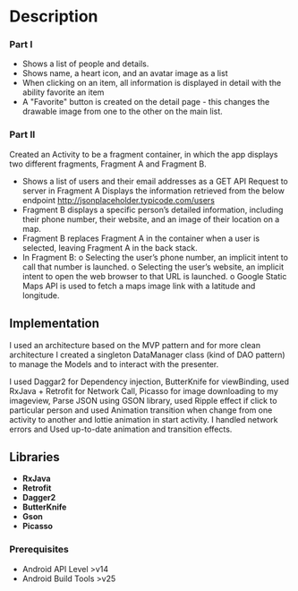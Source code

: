 # Description 

### Part I 

* Shows a list of people and details.
* Shows name, a heart icon, and an avatar image as a list
* When clicking on an item, all information is displayed in detail with the ability favorite an item
* A "Favorite" button is created on the detail page - this changes the drawable image from one to the other on the main list.
 

### Part II 

Created an Activity to be a fragment container, in which the app displays two different
fragments, Fragment A and Fragment B.
 
* Shows a list of users and their email addresses as a GET API Request to server in Fragment A
Displays the information retrieved from the below endpoint http://jsonplaceholder.typicode.com/users
* Fragment B displays a specific person’s detailed information, including their phone number, their website, and an image of their location on a map.
* Fragment B replaces Fragment A in the container when a user is selected, leaving Fragment A in the back stack.
* In Fragment B:
 o Selecting the user’s phone number, an implicit intent to call that number is launched.
 o Selecting the user’s website, an implicit intent to open the web browser to that URL is launched.
 o Google Static Maps API is used to fetch a maps image link with a latitude and longitude.
 
## Implementation 
 
I used an architecture based on the MVP pattern and for more clean architecture I created a singleton DataManager class (kind of DAO pattern) to manage the Models and to interact with the presenter.
 
I used Daggar2 for Dependency injection, ButterKnife for viewBinding, used RxJava + Retrofit for Network Call, Picasso for image downloading to my imageview, Parse JSON using GSON library, used Ripple effect if click to particular person and used Animation transition when change from one activity to another and lottie animation in start activity. I handled network errors and Used up-to-date animation and transition effects.
 
 
 
## Libraries

* **RxJava**
* **Retrofit**
* **Dagger2**
* **ButterKnife**
* **Gson**
* **Picasso**
 
### Prerequisites
 
* Android API Level >v14
* Android Build Tools >v25

